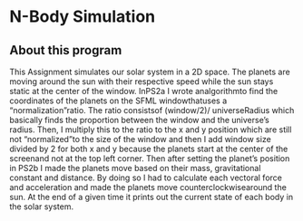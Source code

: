 # N-Body Simulation
## About this program
This Assignment simulates our solar system in a 2D space. The planets are moving around the sun with their respective speed while the sun stays static at the center of the window. InPS2a I wrote analgorithmto find the coordinates of the planets on the SFML windowthatuses a “normalization”ratio. The ratio consistsof (window/2)/ universeRadius which basically finds the proportion between the window and the universe’s radius. Then, I multiply this to the ratio to the x and y position which are still not “normalized”to the size of the window and then I add window size divided by 2 for both x and y because the planets start at the center of the screenand not at the top left corner. Then after setting the planet’s position in PS2b I made the planets move based on their mass, gravitational constant and distance. By doing so I had to calculate each vectoral force and acceleration and made the planets move counterclockwisearound the sun. At the end of a given time it prints out the current state of each body in the solar system.
